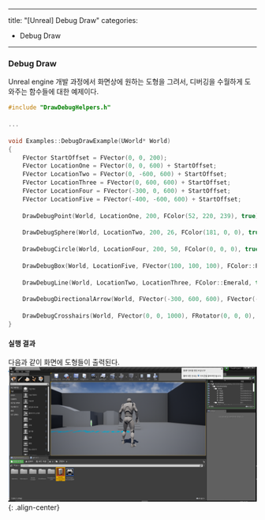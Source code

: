 
---
title: "[Unreal] Debug Draw"
categories:
  - Debug Draw
---

### Debug Draw
Unreal engine 개발 과정에서 화면상에 원하는 도형을 그려서,
디버깅을 수월하게 도와주는 함수들에 대한 예제이다.


```c++
#include "DrawDebugHelpers.h"

...

void Examples::DebugDrawExample(UWorld* World)
{
	FVector StartOffset = FVector(0, 0, 200);
	FVector LocationOne = FVector(0, 0, 600) + StartOffset;
	FVector LocationTwo = FVector(0, -600, 600) + StartOffset;
	FVector LocationThree = FVector(0, 600, 600) + StartOffset;
	FVector LocationFour = FVector(-300, 0, 600) + StartOffset;
	FVector LocationFive = FVector(-400, -600, 600) + StartOffset;

	DrawDebugPoint(World, LocationOne, 200, FColor(52, 220, 239), true);

	DrawDebugSphere(World, LocationTwo, 200, 26, FColor(181, 0, 0), true, -1, 0, 2);

	DrawDebugCircle(World, LocationFour, 200, 50, FColor(0, 0, 0), true, -1, 0, 10);

	DrawDebugBox(World, LocationFive, FVector(100, 100, 100), FColor::Purple, true, -1, 0, 10);

	DrawDebugLine(World, LocationTwo, LocationThree, FColor::Emerald, true, -1, 0, 10);

	DrawDebugDirectionalArrow(World, FVector(-300, 600, 600), FVector(-300, -600, 600), 120.f, FColor::Magenta, true, -1.f, 0, 5.f);

	DrawDebugCrosshairs(World, FVector(0, 0, 1000), FRotator(0, 0, 0), 500.f, FColor::White, true, -1.f, 0);
}
```

#### 실행 결과
다음과 같이 화면에 도형들이 출력된다.
![image-center](/assets/images/unreal-create-asset-to-editor-result.png){: .align-center}
